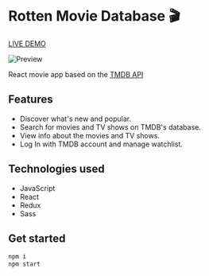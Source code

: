 # Rotten Movie Database 🎬

[LIVE DEMO](https://rotten-movie-database.vercel.app)

![Preview](https://i.imgur.com/O89eAYp.png)

React movie app based on the [TMDB API](https://www.themoviedb.org/)

## Features

- Discover what's new and popular.
- Search for movies and TV shows on TMDB's database.
- View info about the movies and TV shows.
- Log In with TMDB account and manage watchlist.

## Technologies used

- JavaScript
- React
- Redux
- Sass

## Get started

```bash
npm i
npm start
```
